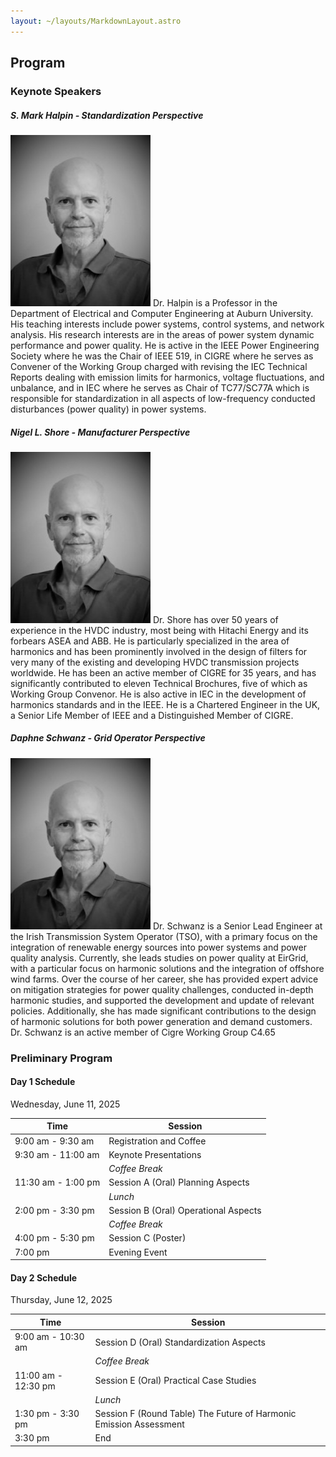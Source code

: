 ```yaml
---
layout: ~/layouts/MarkdownLayout.astro
---
```


## Program

### Keynote Speakers

##### S. Mark Halpin - Standardization Perspective

<div class="flex items-center gap-4 -mt-5">
    <img src="src/assets/images/speaker-halpin.jpg" alt="S. Mark Halpin" class="w-32 h-32 rounded-full shadow-md">
    <span class="text-sm leading-snug block">
        Dr. Halpin is a Professor in the Department of Electrical and Computer Engineering at Auburn University. 
        His teaching interests include power systems, control systems, and network analysis. His research interests are in the areas of power system dynamic performance and power quality.  
        He is active in the IEEE Power Engineering Society where he was the Chair of IEEE 519, in CIGRE where he serves as Convener of the Working Group charged with revising the IEC Technical Reports dealing with emission limits for harmonics, voltage fluctuations, and unbalance, and in IEC where he serves as Chair of TC77/SC77A which is responsible for standardization in all aspects of low-frequency conducted disturbances (power quality) in power systems.
    </span>
</div>

##### Nigel L. Shore - Manufacturer Perspective

<div class="flex items-center gap-4 -mt-5">
  <img src="src/assets/images/speaker-halpin.jpg" alt="S. Mark Halpin" class="w-32 h-32 rounded-full shadow-md">
    <span class="text-sm leading-snug block">
        Dr. Shore has over 50 years of experience in the HVDC industry, most being with Hitachi Energy and its forbears ASEA and ABB.
        He is particularly specialized in the area of harmonics and has been prominently involved in the design of filters for very many of the existing and developing HVDC transmission projects worldwide. 
        He has been an active member of CIGRE for 35 years, and has significantly contributed to eleven Technical Brochures, five of which as Working Group Convenor. 
        He is also active in IEC in the development of harmonics standards and in the IEEE. He is a Chartered Engineer in the UK, a Senior Life Member of IEEE and a Distinguished Member of CIGRE.
    </span>
</div>

##### Daphne Schwanz - Grid Operator Perspective

<div class="flex items-center gap-4 -mt-4">
  <img src="src/assets/images/speaker-halpin.jpg" alt="S. Mark Halpin" class="w-32 h-32 rounded-full shadow-md">
    <span class="text-sm leading-snug block">
        Dr. Schwanz is a Senior Lead Engineer at the Irish Transmission System Operator (TSO), with a primary focus on the integration of renewable energy sources into power systems and power quality analysis. 
        Currently, she leads studies on power quality at EirGrid, with a particular focus on harmonic solutions and the integration of offshore wind farms. 
        Over the course of her career, she has provided expert advice on mitigation strategies for power quality challenges, conducted in-depth harmonic studies, and supported the development and update of relevant policies. Additionally, she has made significant contributions to the design of harmonic solutions for both power generation and demand customers. 
        Dr. Schwanz is an active member of Cigre Working Group C4.65
    </span>
</div>

### Preliminary Program

#### Day 1 Schedule

Wednesday, June 11, 2025

| Time               | Session                              |
| ------------------ | ------------------------------------ |
| 9:00 am - 9:30 am  | Registration and Coffee              |
| 9:30 am - 11:00 am | Keynote Presentations                |
|                    | _Coffee Break_                       |
| 11:30 am - 1:00 pm | Session A (Oral) Planning Aspects    |
|                    | _Lunch_                              |
| 2:00 pm - 3:30 pm  | Session B (Oral) Operational Aspects |
|                    | _Coffee Break_                       |
| 4:00 pm - 5:30 pm  | Session C (Poster)                   |
| 7:00 pm            | Evening Event                        |

#### Day 2 Schedule

Thursday, June 12, 2025

| Time                | Session                                                            |
| ------------------- | ------------------------------------------------------------------ |
| 9:00 am - 10:30 am  | Session D (Oral) Standardization Aspects                           |
|                     | _Coffee Break_                                                     |
| 11:00 am - 12:30 pm | Session E (Oral) Practical Case Studies                            |
|                     | _Lunch_                                                            |
| 1:30 pm - 3:30 pm   | Session F (Round Table) The Future of Harmonic Emission Assessment |
| 3:30 pm             | End                                                                |
